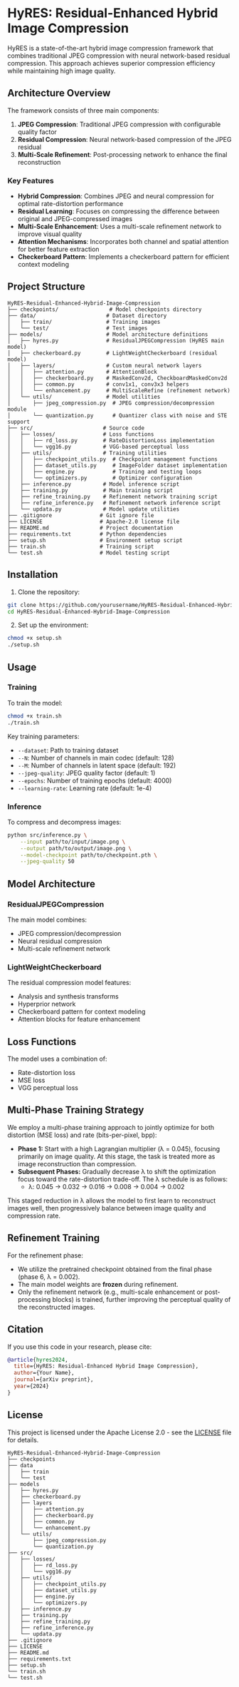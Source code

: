 # HyRES: Residual-Enhanced Hybrid Image Compression

HyRES is a state-of-the-art hybrid image compression framework that combines traditional JPEG compression with neural network-based residual compression. This approach achieves superior compression efficiency while maintaining high image quality.

## Architecture Overview

The framework consists of three main components:

1. **JPEG Compression**: Traditional JPEG compression with configurable quality factor
2. **Residual Compression**: Neural network-based compression of the JPEG residual
3. **Multi-Scale Refinement**: Post-processing network to enhance the final reconstruction

### Key Features

- **Hybrid Compression**: Combines JPEG and neural compression for optimal rate-distortion performance
- **Residual Learning**: Focuses on compressing the difference between original and JPEG-compressed images
- **Multi-Scale Enhancement**: Uses a multi-scale refinement network to improve visual quality
- **Attention Mechanisms**: Incorporates both channel and spatial attention for better feature extraction
- **Checkerboard Pattern**: Implements a checkerboard pattern for efficient context modeling

## Project Structure

```
HyRES-Residual-Enhanced-Hybrid-Image-Compression
├── checkpoints/                # Model checkpoints directory
├── data/                      # Dataset directory
│   ├── train/                 # Training images
│   └── test/                  # Test images
├── models/                    # Model architecture definitions
│   ├── hyres.py               # ResidualJPEGCompression (HyRES main model)
│   ├── checkerboard.py        # LightWeightCheckerboard (residual model)
│   ├── layers/                # Custom neural network layers
│   │   ├── attention.py       # AttentionBlock
│   │   ├── checkerboard.py    # MaskedConv2d, CheckboardMaskedConv2d
│   │   ├── common.py          # conv1x1, conv3x3 helpers
│   │   └── enhancement.py     # MultiScaleRefine (refinement network)
│   └── utils/                 # Model utilities
│       ├── jpeg_compression.py  # JPEG compression/decompression module
│       └── quantization.py      # Quantizer class with noise and STE support
├── src/                      # Source code
│   ├── losses/               # Loss functions
│   │   ├── rd_loss.py        # RateDistortionLoss implementation
│   │   └── vgg16.py          # VGG-based perceptual loss
│   ├── utils/                # Training utilities
│   │   ├── checkpoint_utils.py  # Checkpoint management functions
│   │   ├── dataset_utils.py     # ImageFolder dataset implementation
│   │   ├── engine.py            # Training and testing loops
│   │   └── optimizers.py        # Optimizer configuration
│   ├── inference.py          # Model inference script
│   ├── training.py           # Main training script
│   ├── refine_training.py    # Refinement network training script
│   ├── refine_inference.py   # Refinement network inference script
│   └── updata.py             # Model update utilities
├── .gitignore               # Git ignore file
├── LICENSE                  # Apache-2.0 license file
├── README.md                # Project documentation
├── requirements.txt         # Python dependencies
├── setup.sh                 # Environment setup script
├── train.sh                 # Training script
└── test.sh                  # Model testing script
```

## Installation

1. Clone the repository:
```bash
git clone https://github.com/yourusername/HyRES-Residual-Enhanced-Hybrid-Image-Compression.git
cd HyRES-Residual-Enhanced-Hybrid-Image-Compression
```

2. Set up the environment:
```bash
chmod +x setup.sh
./setup.sh
```

## Usage

### Training

To train the model:

```bash
chmod +x train.sh
./train.sh
```

Key training parameters:
- `--dataset`: Path to training dataset
- `--N`: Number of channels in main codec (default: 128)
- `--M`: Number of channels in latent space (default: 192)
- `--jpeg-quality`: JPEG quality factor (default: 1)
- `--epochs`: Number of training epochs (default: 4000)
- `--learning-rate`: Learning rate (default: 1e-4)

### Inference

To compress and decompress images:

```bash
python src/inference.py \
    --input path/to/input/image.png \
    --output path/to/output/image.png \
    --model-checkpoint path/to/checkpoint.pth \
    --jpeg-quality 50
```

## Model Architecture

### ResidualJPEGCompression

The main model combines:
- JPEG compression/decompression
- Neural residual compression
- Multi-scale refinement network

### LightWeightCheckerboard

The residual compression model features:
- Analysis and synthesis transforms
- Hyperprior network
- Checkerboard pattern for context modeling
- Attention blocks for feature enhancement

## Loss Functions

The model uses a combination of:
- Rate-distortion loss
- MSE loss
- VGG perceptual loss

## Multi-Phase Training Strategy

We employ a multi-phase training approach to jointly optimize for both distortion (MSE loss) and rate (bits-per-pixel, bpp):

- **Phase 1:** Start with a high Lagrangian multiplier (λ = 0.045), focusing primarily on image quality. At this stage, the task is treated more as image reconstruction than compression.
- **Subsequent Phases:** Gradually decrease λ to shift the optimization focus toward the rate-distortion trade-off. The λ schedule is as follows:
  - λ: 0.045 → 0.032 → 0.016 → 0.008 → 0.004 → 0.002

This staged reduction in λ allows the model to first learn to reconstruct images well, then progressively balance between image quality and compression rate.

## Refinement Training

For the refinement phase:
- We utilize the pretrained checkpoint obtained from the final phase (phase 6, λ = 0.002).
- The main model weights are **frozen** during refinement.
- Only the refinement network (e.g., multi-scale enhancement or post-processing blocks) is trained, further improving the perceptual quality of the reconstructed images.

## Citation

If you use this code in your research, please cite:

```bibtex
@article{hyres2024,
  title={HyRES: Residual-Enhanced Hybrid Image Compression},
  author={Your Name},
  journal={arXiv preprint},
  year={2024}
}
```

## License

This project is licensed under the Apache License 2.0 - see the [LICENSE](LICENSE) file for details.

```angular2html
HyRES-Residual-Enhanced-Hybrid-Image-Compression
├── checkpoints
├── data
│   ├── train
│   └── test
├── models
│   ├── hyres.py
│   ├── checkerboard.py
│   ├── layers
│   │   ├── attention.py
│   │   ├── checkerboard.py
│   │   ├── common.py
│   │   └── enhancement.py
│   └── utils/
│       ├── jpeg_compression.py
│       └── quantization.py
├── src/
│   ├── losses/
│   │   ├── rd_loss.py
│   │   └── vgg16.py
│   ├── utils/
│   │   ├── checkpoint_utils.py
│   │   ├── dataset_utils.py
│   │   ├── engine.py
│   │   └── optimizers.py
│   ├── inference.py
│   ├── training.py
│   ├── refine_training.py
│   ├── refine_inference.py
│   └── updata.py
├── .gitignore
├── LICENSE
├── README.md
├── requirements.txt
├── setup.sh
└── train.sh
└── test.sh
```